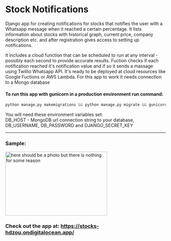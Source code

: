 # Stock Notifications

   Django app for creating notifications for stocks that notifies the user with a Whatsapp message when it reached a certain percentage. It lists information about stocks with historical graph, current price, company description etc. and after registration gives access to setting up notifications.

   It includes a cloud function that can be scheduled to run at any interval - possibly each second to provide accurate results. Fuction checks if each notification reached it's notification value and if so it sends a massage using Twillio Whatsapp API. It's ready to be deployed at cloud resources like Google Fuctions or AWS Lambda. For this app to work it needs connection to a Mongo database  
   
   

####   To run this app with gunicorn in a production environment run command:  
   
   ```python
   python manage.py makemigrations && python manage.py migrate && gunicorn --worker-tmp-dir /dev/shm stockalert.wsgi. 
   ```  
   You will need these environment variables set:  
   DB_HOST - MongoDB url connection string to your database, DB_USERNAME, DB_PASSWORD and DJANGO_SECRET_KEY

---

### Sample:
<img src="https://stock-notifications-app.s3.eu-central-1.amazonaws.com/stock.png" alt="here should be a photo but there is nothing for some reason" height=200px width=320px>

     
### Check out the app at: https://stocks-hdzou.ondigitalocean.app/
